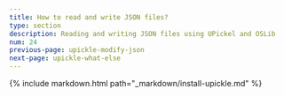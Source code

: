 ```yaml
---
title: How to read and write JSON files?
type: section
description: Reading and writing JSON files using UPickel and OSLib
num: 24
previous-page: upickle-modify-json
next-page: upickle-what-else
---
```


{% include markdown.html path="_markdown/install-upickle.md" %}
